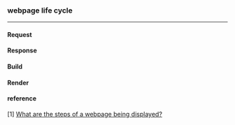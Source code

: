 ### webpage life cycle
---
#### Request
#### Response
#### Build
#### Render



#### reference
[1] [What are the steps of a webpage being displayed?](https://varvy.com/pagespeed/display.html)



